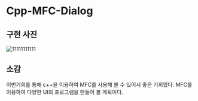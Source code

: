 # Cpp-MFC-Dialog

## 구현 사진

![11111111111](https://github.com/AF797/Cpp-MFC-Dialog/assets/86837707/ad82a544-2169-41ff-95e1-70ad96f06db5)

## 소감

이번기회를 통해 c++을 이용하여 MFC를 사용해 볼 수 있어서 좋은 기회였다. MFC를 이용하여 다양한 UI의 프로그램을 만들어 볼 계획이다.
